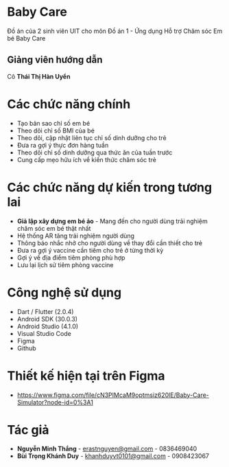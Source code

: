 # Baby Care
Đồ án của 2 sinh viên UIT cho môn Đồ án 1 - Ứng dụng Hỗ trợ Chăm sóc Em bé Baby Care

## Giảng viên hướng dẫn
Cô **Thái Thị Hàn Uyển**

# Các chức năng chính
- Tạo bản sao chỉ số em bé
- Theo dõi chỉ số BMI của bé
- Theo dõi, cập nhật liên tục chỉ số dinh dưỡng cho trẻ
- Đưa ra gợi ý thực đơn hàng tuần
- Theo dõi chỉ số dinh dưỡng qua thức ăn của tuần trước
- Cung cấp mẹo hữu ích về kiến thức chăm sóc trẻ

# Các chức năng dự kiến trong tương lai
- **Giả lập xây dựng em bé ảo** - Mang đến cho người dùng trải nghiệm chăm sóc em bé thật nhất
- Hệ thống AR tăng trải nghiệm người dùng
- Thông báo nhắc nhở cho người dùng về thay đổi cần thiết cho trẻ
- Đưa ra gợi ý vaccine cần tiêm cho trẻ ở từng thời kỳ
- Gợi ý về địa điểm tiêm phòng phù hợp
- Lưu lại lịch sử tiêm phòng vaccine

# Công nghệ sử dụng
- Dart / Flutter (2.0.4)
- Android SDK (30.0.3)
- Android Studio (4.1.0)
- Visual Studio Code
- Figma
- Github

# Thiết kế hiện tại trên Figma
- https://www.figma.com/file/cN3PIMcaM9optmsiz620lE/Baby-Care-Simulator?node-id=0%3A1

# Tác giả
-  **Nguyễn Minh Thắng** - erastnguyen@gmail.com - 0836469040
-  **Bùi Trọng Khánh Duy** - khanhduyvt0101@gmail.com - 0908423067
